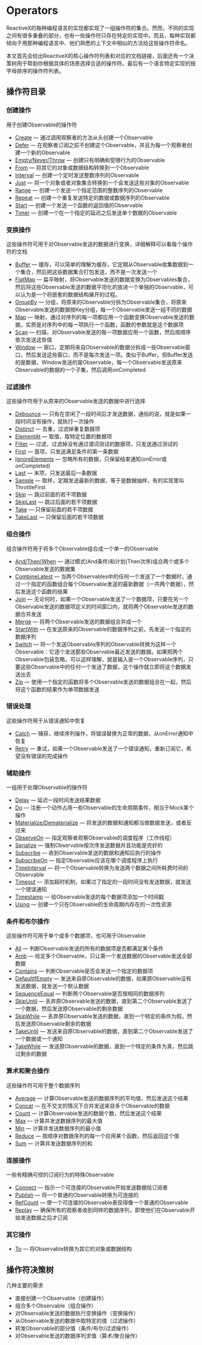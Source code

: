 Operators
======

ReactiveX的每种编程语言的实现都实现了一组操作符的集合。然而，不同的实现之间有很多重叠的部分，也有一些操作符只存在特定的实现中。而且，每种实现都倾向于用那种编程语言中、他们熟悉的上下文中相似的方法给这些操作符命名。

本文首先会给出ReactiveX的核心操作符列表和对应的文档链接，后面还有一个决策树用于帮助你根据具体的场景选择合适的操作符。最后有一个语言特定实现的按字母排序的操作符列表。

## 操作符目录

### 创建操作

用于创建Observable的操作符

* [Create](operators/Create.md) — 通过调用观察者的方法从头创建一个Observable
* [Defer](operators/Defer.md) — 在观察者订阅之前不创建这个Observable，并且为每一个观察者创建一个新的Observable
* [Empty/Never/Throw](operators/Empty.md) — 创建只有明确和受限行为的Observable
* [From](operators/From.md) — 将其它的对象或数据结构转换到一个Observable
* [Interval](operators/Interval.md) — 创建一个定时发送整数序列的Observable
* [Just](operators/Just.md) — 将一个对象或者对象集合转换到一个会发送这些对象的Observable
* [Range](operators/Range.md) — 创建一个发送一个指定范围的整数序列的Observable
* [Repeat](operators/Repeat.md) — 创建一个重复发送特定的数据或数据序列的Observable
* [Start](operators/Start.md) — 创建一个发送一个函数的返回值的Observable
* [Timer](operators/Timer.md) — 创建一个在一个指定的延迟之后发送单个数据的Observable

### 变换操作

这些操作符可用于对Observable发送的数据进行变换，详细解释可以看每个操作符的文档

* [Buffer](operators/Buffer.md) — 缓存，可以简单的理解为缓存，它定期从Observable收集数据到一个集合，然后把这些数据集合打包发送，而不是一次发送一个
* [FlatMap](operators/FlatMap.md) — 扁平映射，将Observable发送的数据变换为Observables集合，然后将这些Observable发送的数据平坦化的放进一个单独的Observable，可以认为是一个将嵌套的数据结构展开的过程。
* [GroupBy](operators/GroupBy.md) — 分组，将原来的Observable分拆为Observable集合，将原来Observable发送的数据按Key分组，每一个Observable发送一组不同的数据
* [Map](operators/Map.md) — 映射，通过对序列的每一项都应用一个函数变换Observable发送的数据，实质是对序列中的每一项执行一个函数，函数的参数就是这个数据项
* [Scan](operators/Scan.md) — 扫描，对Observable发送的每一项数据应用一个函数，然后按顺序依次发送这些值
* [Window](operators/Window.md) — 窗口，定期将来自Observable的数据分拆成一些Observable窗口，然后发送这些窗口，而不是每次发送一项。类似于Buffer，但Buffer发送的是数据，Window发送的是Observable，每一个Observable发送原来Observable的数据的一个子集，然后调用onCompleted

### 过滤操作

这些操作符用于从原来的Observable发送的数据中进行选择

* [Debounce](operators/Debounce.md) — 只有在空闲了一段时间后才发送数据，通俗的说，就是如果一段时间没有操作，就执行一次操作
* [Distinct](operators/Distinct.md) — 去重，过滤掉重复数据项
* [ElementAt](ElementAt.md) — 取值，取特定位置的数据项
* [Filter](operators/Filter.md) — 过滤，过滤掉没有通过谓词测试的数据项，只发送通过测试的
* [First](operators/First.md) — 首项，只发送满足条件的第一条数据
* [IgnoreElements](operators/IgnoreElements.md) — 忽略所有的数据，只保留结束通知(onError或onCompleted)
* [Last](operators/Last.md) — 末项，只发送最后一条数据
* [Sample](operators/Sample.md) — 取样，定期发送最新的数据，等于是数据抽样，有的实现里叫ThrottleFirst
* [Skip](operators/Skip.md) — 跳过前面的若干项数据
* [SkipLast](operators/SkipLast.md) — 跳过后面的若干项数据
* [Take](operators/Take.md) — 只保留前面的若干项数据
* [TakeLast](operators/TakeLast.md) — 只保留后面的若干项数据

### 组合操作

组合操作符用于将多个Observable组合成一个单一的Observable

* [And/Then/When](operators/And.md) — 通过模式(And条件)和计划(Then次序)组合两个或多个Observable发送的数据集
* [CombineLatest](operators/CombineLatest.md) — 当两个Observables中的任何一个发送了一个数据时，通过一个指定的函数组合每个Observable发送的最新数据（一共两个数据），然后发送这个函数的结果
* [Join](operators/Join.md) — 无论何时，如果一个Observable发送了一个数据项，只要在另一个Observable发送的数据项定义的时间窗口内，就将两个Observable发送的数据合并发送
* [Merge](operators/Merge.md) — 将两个Observable发送的数据组合并成一个
* [StartWith](operators/StartWith.md) — 在发送原来的Observable的数据序列之前，先发送一个指定的数据序列
* [Switch](operators/Switch.md) — 将一个发送Observable序列的Observable转换为这样一个Observable：它逐个发送那些Observable最近发送的数据。如果把两个Observable包装忽略，可以这样理解，就是输入是一个Observable序列，只要这些Observable中的任何一个发送了数据，这个操作就立即将这个数据发送出去
* [Zip](operators/Zip.md) — 使用一个指定的函数将多个Observable发送的数据组合在一起，然后将这个函数的结果作为单项数据发送


### 错误处理

这些操作符用于从错误通知中恢复

* [Catch](operators/Catch.md) — 捕获，继续序列操作，将错误替换为正常的数据，从onError通知中恢复
* [Retry](operators/Retry.md) — 重试，如果一个Observable发送了一个错误通知，重新订阅它，希望没有错误的完成操作

### 辅助操作

一组用于处理Observable的操作符

* [Delay](operators/Delay.md) — 延迟一段时间发送结果数据
* [Do](operators/Do.md) — 注册一个动作占用一些Observable的生命周期事件，相当于Mock某个操作
* [Materialize/Dematerialize](operators/Materialize.md) — 将发送的数据和通知都当做数据发送，或者反过来
* [ObserveOn](operators/ObserveOn.md) — 指定观察者观察Observable的调度程序（工作线程）
* [Serialize](operators/Serialize.md) — 强制Observable按次序发送数据并且功能是完好的
* [Subscribe](operators/Subscribe.md) — 收到Observable发送的数据和通知后执行的操作
* [SubscribeOn](operators/SubscribeOn.md) — 指定Observable应该在哪个调度程序上执行
* [TimeInterval](operators/TimeInterval.md) — 将一个Observable转换为发送两个数据之间所耗费时间的Observable
* [Timeout](operators/Timeout.md) — 添加超时机制，如果过了指定的一段时间没有发送数据，就发送一个错误通知
* [Timestamp](operators/Timestamp.md) — 给Observable发送的每个数据项添加一个时间戳
* [Using](operators/Using.md) — 创建一个只在Observable的生命周期内存在的一次性资源

### 条件和布尔操作

这些操作符可用于单个或多个数据项，也可用于Observable

* [All](operators/Conditional.md#All) — 判断Observable发送的所有的数据项是否都满足某个条件
* [Amb](operators/Conditional.md#Amb) — 给定多个Observable，只让第一个发送数据的Observable发送全部数据
* [Contains](operators/Conditional.md#Contains) — 判断Observable是否会发送一个指定的数据项
* [DefaultIfEmpty](operators/Conditional.md#DefaultIfEmpty) — 发送来自原Observable的数据，如果原Observable没有发送数据，就发送一个默认数据
* [SequenceEqual](operators/Conditional.md#SequenceEqual) — 判断两个Observable是否按相同的数据序列
* [SkipUntil](operators/Conditional.md#SkipUntil) — 丢弃原Observable发送的数据，直到第二个Observable发送了一个数据，然后发送原Observable的剩余数据
* [SkipWhile](operators/Conditional.md#SkipWhile) — 丢弃原Observable发送的数据，直到一个特定的条件为假，然后发送原Observable剩余的数据
* [TakeUntil](operators/Conditional.md#TakeUntil) — 发送来自原Observable的数据，直到第二个Observable发送了一个数据或一个通知
* [TakeWhile](operators/Conditional.md#TakeWhile) — 发送原Observable的数据，直到一个特定的条件为真，然后跳过剩余的数据

### 算术和聚合操作

这些操作符可用于整个数据序列

* [Average](operators/Mathematical.md#Average) — 计算Observable发送的数据序列的平均值，然后发送这个结果
* [Concat](operators/Mathematical.md#Concat) — 在不交叉的情况下合并发送来自多个Observable的数据
* [Count](operators/Mathematical.md#Count) — 计算Observable发送的数据个数，然后发送这个结果
* [Max](operators/Mathematical.md#Max) — 计算并发送数据序列的最大值
* [Min](operators/Mathematical.md#Min) — 计算并发送数据序列的最小值
* [Reduce](operators/Mathematical.md#Reduce) — 按顺序对数据序列的每一个应用某个函数，然后返回这个值
* [Sum](operators/Mathematical.md#Sum) — 计算并发送数据序列的和

### 连接操作

一些有精确可控的订阅行为的特殊Observable

* [Connect](operators/Connect.md) — 指示一个可连接的Observable开始发送数据给订阅者
* [Publish](operators/Publish.md) — 将一个普通的Observable转换为可连接的
* [RefCount](operators/RefCount.md) — 使一个可连接的Observable表现得像一个普通的Observable
* [Replay](operators/Replay.md) — 确保所有的观察者收到同样的数据序列，即使他们在Observable开始发送数据之后才订阅

### 其它操作

* [To](operators/To.md) — 将Observable转换为其它的对象或数据结构


## 操作符决策树

几种主要的需求

* 直接创建一个Observable（创建操作）
* 组合多个Observable（组合操作）
* 对Observable发送的数据执行变换操作（变换操作）
* 从Observable发送的数据中取特定的值（过滤操作）
* 转发Observable的部分值（条件/布尔/过滤操作）
* 对Observable发送的数据序列求值（算术/聚合操作）

